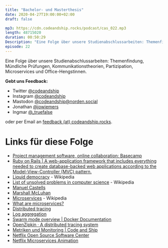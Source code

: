 ```yaml
---
title: "Bachelor- und Masterthesis"
date: 2020-04-27T19:00:00+02:00
draft: false

mp3: https://cdn.codeandship.rocks/podcast/cas_022.mp3
length: 48715020
duration: 00:50:29
Description: "Eine Folge über unsere Studienabschlussarbeiten: Themenfindung, Mündliche Prüfungen, Kommunikationstheorien, Partizipation, Microservices und Office-Hengstinnen."
episode: 22
---
```


Eine Folge über unsere Studienabschlussarbeiten: Themenfindung, Mündliche Prüfungen, Kommunikationstheorien, Partizipation, Microservices und Office-Hengstinnen.

**Gebt uns Feedback:**

- Twitter [@codeandship][1]
- Instagram [@codeandship][6]
- Mastodon [@codeandship@norden.social][5]
- Jonathan [@jowiemers][2]
- Ingmar [@_truefalse][3]
 
oder per Email an [feedback (at) codeandship.rocks][4].

[1]: https://twitter.com/codeandship
[2]: https://twitter.com/jowiemers
[3]: https://twitter.com/_truefalse
[4]: mailto:feedback@codeandship.rocks
[5]: https://norden.social/users/codeandship
[6]: https://www.instagram.com/codeandship/

# Links für diese Folge

- [Project management software, online collaboration: Basecamp](https://basecamp.com/welcome-back)
- [Ruby on Rails | A web-application framework that includes everything needed to create database-backed web applications according to the Model-View-Controller (MVC) pattern.](https://rubyonrails.org/)
- [Liquid democracy](https://en.wikipedia.org/wiki/Liquid_democracy) - Wikipedia
- [List of unsolved problems in computer science](https://en.wikipedia.org/wiki/List_of_unsolved_problems_in_computer_science) - Wikipedia
- [Manuel Castells](https://de.wikipedia.org/wiki/Manuel_Castells)
- [Marshall McLuhan](https://de.wikipedia.org/wiki/Marshall_McLuhan)
- [Microservices](https://en.wikipedia.org/wiki/Microservices) - Wikipedia
- [What are microservices?](https://microservices.io/index.html)
- [Distributed tracing](https://microservices.io/patterns/observability/distributed-tracing.html)
- [Log aggregation](https://microservices.io/patterns/observability/application-logging.html)
- [Swarm mode overview | Docker Documentation](https://docs.docker.com/engine/swarm/)
- [OpenZipkin · A distributed tracing system](https://zipkin.io/)
- [Metriken und Monitoring | Code and Ship](https://codeandship.rocks/podcast/5/)
- [Netflix Open Source Software Center](https://netflix.github.io/)
- [Netflix Microservices Animation](https://www.version2.dk/artikel/monolit-microservice-saadan-genbyggede-netflix-sig-selv-skyen-1070500)